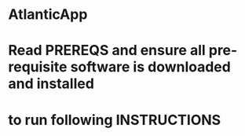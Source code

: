 # AtlanticApp

# Read PREREQS and ensure all pre-requisite software is downloaded and installed
# to run following INSTRUCTIONS 
